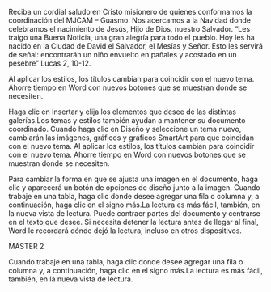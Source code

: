 Reciba un cordial saludo en Cristo misionero de quienes conformamos la coordinación del MJCAM – Guasmo.
Nos acercamos a la Navidad donde celebramos el nacimiento de Jesús, Hijo de Dios, nuestro Salvador.
“Les traigo una Buena Noticia, una gran alegría para todo el pueblo. Hoy les ha nacido en la Ciudad de David el Salvador, el Mesías y Señor. Esto les servirá de señal: encontrarán un niño envuelto en pañales y acostado en un pesebre” Lucas 2, 10-12.


Al aplicar los estilos, los títulos cambian para coincidir con el nuevo tema. Ahorre tiempo en Word con nuevos botones que se muestran donde se necesiten.

Haga clic en Insertar y elija los elementos que desee de las distintas galerías.Los temas y estilos también ayudan a mantener su documento coordinado. Cuando haga clic en Diseño y seleccione un tema nuevo, cambiarán las imágenes, gráficos y gráficos SmartArt para que coincidan con el nuevo tema. Al aplicar los estilos, los títulos cambian para coincidir con el nuevo tema. Ahorre tiempo en Word con nuevos botones que se muestran donde se necesiten.

Para cambiar la forma en que se ajusta una imagen en el documento, haga clic y aparecerá un botón de opciones de diseño junto a la imagen. Cuando trabaje en una tabla, haga clic donde desee agregar una fila o columna y, a continuación, haga clic en el signo más.La lectura es más fácil, también, en la nueva vista de lectura. Puede contraer partes del documento y centrarse en el texto que desee. Si necesita detener la lectura antes de llegar al final, Word le recordará dónde dejó la lectura, incluso en otros dispositivos.

MASTER 2

Cuando trabaje en una tabla, haga clic donde desee agregar una fila o columna y, a continuación, haga clic en el signo más.La lectura es más fácil, también, en la nueva vista de lectura.